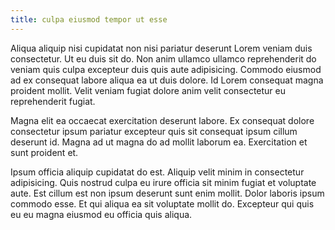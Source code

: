 ```yaml
---
title: culpa eiusmod tempor ut esse
---
```


Aliqua aliquip nisi cupidatat non nisi pariatur deserunt Lorem veniam duis consectetur. Ut eu duis sit do. Non anim ullamco ullamco reprehenderit do veniam quis culpa excepteur duis quis aute adipisicing. Commodo eiusmod ad ex consequat labore aliqua ea ut duis dolore. Id Lorem consequat magna proident mollit. Velit veniam fugiat dolore anim velit consectetur eu reprehenderit fugiat.

Magna elit ea occaecat exercitation deserunt labore. Ex consequat dolore consectetur ipsum pariatur excepteur quis sit consequat ipsum cillum deserunt id. Magna ad ut magna do ad mollit laborum ea. Exercitation et sunt proident et.

Ipsum officia aliquip cupidatat do est. Aliquip velit minim in consectetur adipisicing. Quis nostrud culpa eu irure officia sit minim fugiat et voluptate aute. Est cillum est non ipsum deserunt sunt enim mollit. Dolor laboris ipsum commodo esse. Et qui aliqua ea sit voluptate mollit do. Excepteur qui quis eu eu magna eiusmod eu officia quis aliqua.